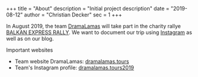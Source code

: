 +++
title = "About"
description = "Initial project description"
date = "2019-08-12"
author = "Christian Decker"
sec = 1
+++

In August 2019, the team [DramaLamas](//dramalamas.tours) will take part in the charity rallye [BALKAN EXPRESS RALLY](https://balkan.superlative-adventure.com/balkan-express.html). We want to document our trip using [Instagram](//instagram.com) as well as on our blog. 

Important websites

* Team website DramaLamas: [dramalamas.tours](//dramalamas.tours)
* Team's Instagram profile: [dramalamas.tours2019](//www.instagram.com/dramalamas.tours2019/)





